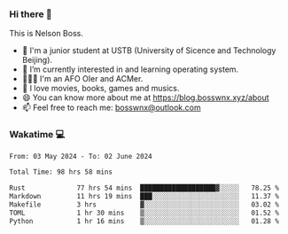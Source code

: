 ### Hi there 👋

<!--
**bosswnx/bosswnx** is a ✨ _special_ ✨ repository because its `README.md` (this file) appears on your GitHub profile.

Here are some ideas to get you started:

- 🔭 I’m currently working on ...
- 🌱 I’m currently learning ...
- 👯 I’m looking to collaborate on ...
- 🤔 I’m looking for help with ...
- 💬 Ask me about ...
- 📫 How to reach me: ...
- 😄 Pronouns: ...
- ⚡ Fun fact: ...
-->

This is Nelson Boss.

- 🏫 I'm a junior student at USTB (University of Sicence and Technology Beijing).
- 🌱 I’m currently interested in and learning operating system.
- 🧑🏻‍💻 I'm an AFO OIer and ACMer.
- 🥰 I love movies, books, games and musics.
- 😄 You can know more about me at https://blog.bosswnx.xyz/about
- 📫 Feel free to reach me: bosswnx@outlook.com

### Wakatime 💻

<!--START_SECTION:waka-->

```txt
From: 03 May 2024 - To: 02 June 2024

Total Time: 98 hrs 58 mins

Rust             77 hrs 54 mins  ███████████████████▓░░░░░   78.25 %
Markdown         11 hrs 19 mins  ███░░░░░░░░░░░░░░░░░░░░░░   11.37 %
Makefile         3 hrs           ▓░░░░░░░░░░░░░░░░░░░░░░░░   03.02 %
TOML             1 hr 30 mins    ▒░░░░░░░░░░░░░░░░░░░░░░░░   01.52 %
Python           1 hr 16 mins    ▒░░░░░░░░░░░░░░░░░░░░░░░░   01.28 %
```

<!--END_SECTION:waka-->
